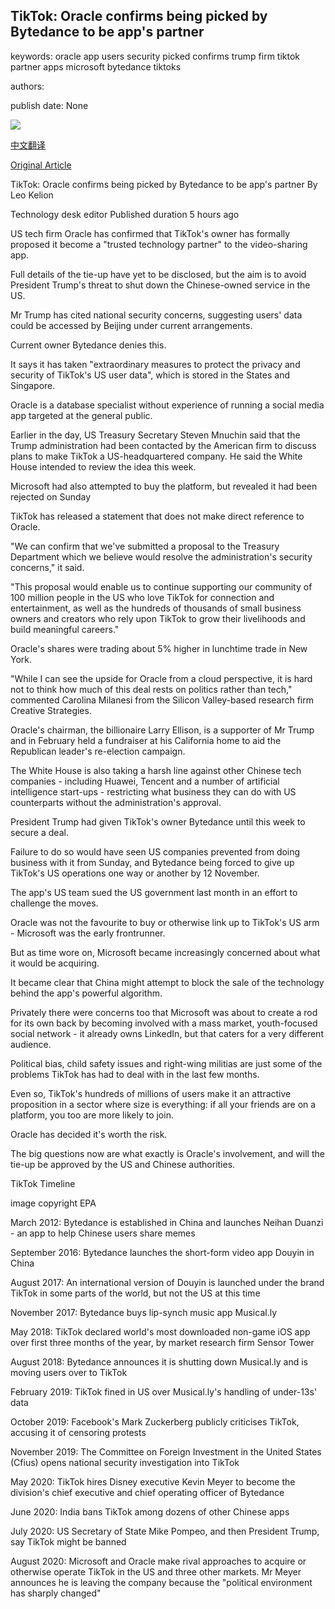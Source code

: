 ## TikTok: Oracle confirms being picked by Bytedance to be app's partner

keywords: oracle app users security picked confirms trump firm tiktok partner apps microsoft bytedance tiktoks

authors: 

publish date: None

![](https://ichef.bbci.co.uk/news/1024/branded_news/2248/production/_114367780_index_promo_trump_tiktok_976.png)

[中文翻译](TikTok%3A%20Oracle%20confirms%20being%20picked%20by%20Bytedance%20to%20be%20app%27s%20partner_zh.md)

[Original Article](https://www.bbc.com/news/technology-54148684)

TikTok: Oracle confirms being picked by Bytedance to be app's partner By Leo Kelion

Technology desk editor Published duration 5 hours ago

US tech firm Oracle has confirmed that TikTok's owner has formally proposed it become a "trusted technology partner" to the video-sharing app.

Full details of the tie-up have yet to be disclosed, but the aim is to avoid President Trump's threat to shut down the Chinese-owned service in the US.

Mr Trump has cited national security concerns, suggesting users' data could be accessed by Beijing under current arrangements.

Current owner Bytedance denies this.

It says it has taken "extraordinary measures to protect the privacy and security of TikTok's US user data", which is stored in the States and Singapore.

Oracle is a database specialist without experience of running a social media app targeted at the general public.

Earlier in the day, US Treasury Secretary Steven Mnuchin said that the Trump administration had been contacted by the American firm to discuss plans to make TikTok a US-headquartered company. He said the White House intended to review the idea this week.

Microsoft had also attempted to buy the platform, but revealed it had been rejected on Sunday

TikTok has released a statement that does not make direct reference to Oracle.

"We can confirm that we've submitted a proposal to the Treasury Department which we believe would resolve the administration's security concerns," it said.

"This proposal would enable us to continue supporting our community of 100 million people in the US who love TikTok for connection and entertainment, as well as the hundreds of thousands of small business owners and creators who rely upon TikTok to grow their livelihoods and build meaningful careers."

Oracle's shares were trading about 5% higher in lunchtime trade in New York.

"While I can see the upside for Oracle from a cloud perspective, it is hard not to think how much of this deal rests on politics rather than tech," commented Carolina Milanesi from the Silicon Valley-based research firm Creative Strategies.

Oracle's chairman, the billionaire Larry Ellison, is a supporter of Mr Trump and in February held a fundraiser at his California home to aid the Republican leader's re-election campaign.

The White House is also taking a harsh line against other Chinese tech companies - including Huawei, Tencent and a number of artificial intelligence start-ups - restricting what business they can do with US counterparts without the administration's approval.

President Trump had given TikTok's owner Bytedance until this week to secure a deal.

Failure to do so would have seen US companies prevented from doing business with it from Sunday, and Bytedance being forced to give up TikTok's US operations one way or another by 12 November.

The app's US team sued the US government last month in an effort to challenge the moves.

Oracle was not the favourite to buy or otherwise link up to TikTok's US arm - Microsoft was the early frontrunner.

But as time wore on, Microsoft became increasingly concerned about what it would be acquiring.

It became clear that China might attempt to block the sale of the technology behind the app's powerful algorithm.

Privately there were concerns too that Microsoft was about to create a rod for its own back by becoming involved with a mass market, youth-focused social network - it already owns LinkedIn, but that caters for a very different audience.

Political bias, child safety issues and right-wing militias are just some of the problems TikTok has had to deal with in the last few months.

Even so, TikTok's hundreds of millions of users make it an attractive proposition in a sector where size is everything: if all your friends are on a platform, you too are more likely to join.

Oracle has decided it's worth the risk.

The big questions now are what exactly is Oracle's involvement, and will the tie-up be approved by the US and Chinese authorities.

TikTok Timeline

image copyright EPA

March 2012: Bytedance is established in China and launches Neihan Duanzi - an app to help Chinese users share memes

September 2016: Bytedance launches the short-form video app Douyin in China

August 2017: An international version of Douyin is launched under the brand TikTok in some parts of the world, but not the US at this time

November 2017: Bytedance buys lip-synch music app Musical.ly

May 2018: TikTok declared world's most downloaded non-game iOS app over first three months of the year, by market research firm Sensor Tower

August 2018: Bytedance announces it is shutting down Musical.ly and is moving users over to TikTok

February 2019: TikTok fined in US over Musical.ly's handling of under-13s' data

October 2019: Facebook's Mark Zuckerberg publicly criticises TikTok, accusing it of censoring protests

November 2019: The Committee on Foreign Investment in the United States (Cfius) opens national security investigation into TikTok

May 2020: TikTok hires Disney executive Kevin Meyer to become the division's chief executive and chief operating officer of Bytedance

June 2020: India bans TikTok among dozens of other Chinese apps

July 2020: US Secretary of State Mike Pompeo, and then President Trump, say TikTok might be banned

August 2020: Microsoft and Oracle make rival approaches to acquire or otherwise operate TikTok in the US and three other markets. Mr Meyer announces he is leaving the company because the "political environment has sharply changed"